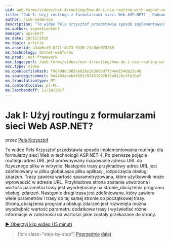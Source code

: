 ```yaml
---
uid: web-forms/videos/net-4/routing/how-do-i-use-routing-with-aspnet-web-forms
title: "Jak I: Użyj routingu z formularzami sieci Web ASP.NET? | Dokumentacja firmy Microsoft"
author: rick-anderson
description: "To wideo Pels Krzysztof przedstawia sposób implementowania routingu dla formularzy sieci Web w technologii ASP.NET 4. Po pierwsze pojęcie routingu adres URL jest porównywany mapowanie adresu URL do p..."
ms.author: aspnetcontent
manager: wpickett
ms.date: 10/15/2010
ms.topic: article
ms.assetid: a3ab6cd9-8f71-4b73-9336-21c0de078269
ms.technology: dotnet-webforms
ms.prod: .net-framework
msc.legacyurl: /web-forms/videos/net-4/routing/how-do-i-use-routing-with-aspnet-web-forms
msc.type: video
ms.openlocfilehash: f9870dec903ab826e263e9bd7f54ee154da21c48
ms.sourcegitcommit: 9a9483aceb34591c97451997036a9120c3fe2baf
ms.translationtype: MT
ms.contentlocale: pl-PL
ms.lasthandoff: 11/10/2017
---
```

<a name="how-do-i-use-routing-with-aspnet-web-forms"></a>Jak I: Użyj routingu z formularzami sieci Web ASP.NET?
====================
przez [Pels Krzysztof](https://twitter.com/chrispels)

To wideo Pels Krzysztof przedstawia sposób implementowania routingu dla formularzy sieci Web w technologii ASP.NET 4. Po pierwsze pojęcie routingu adres URL jest porównywany mapowanie adresu URL do fizycznego pliku w witrynie. Następnie trasy przykładowy adres URL jest zdefiniowany w pliku global.asax pliku aplikacji\_rozpoczęcia obsługi zdarzeń. Trasy zawiera wartość sparametryzowana, które użytkownik może wprowadzić w adresie URL. Przykładowa strona zostanie utworzona i wartość parametru trasy jest wyodrębniany na stronie\_obciążenia programu obsługi zdarzeń. Następnie drugi trasa jest zdefiniowana, który zawiera wiele parametrów i trasy do tej samej stronie co początkowej trasy. Strona\_obciążenia programu obsługi zdarzeń jest rozwinięta można wyodrębnić wartość parametru dodatkowe trasy i wyświetlać różne informacje w zależności od wartości jakie zostały przekazane do strony.

[&#9654; Obejrzyj klip wideo (15 minut)](https://channel9.msdn.com/Blogs/ASP-NET-Site-Videos/how-do-i-use-routing-with-aspnet-web-forms)

>[!div class="step-by-step"]
[Poprzednie](aspnet-4-quick-hit-outbound-webforms-routing.md)
[dalej](how-do-i-work-with-urls-in-aspnet-routing.md)

